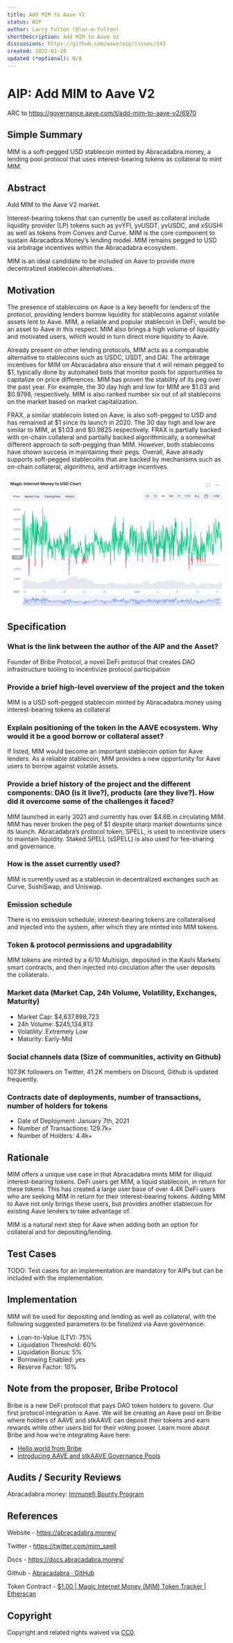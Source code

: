 ```yaml
---
title: Add MIM to Aave V2
status: WIP
author: Larry Fulton (@lar-e-fulton)
shortDescription: Add MIM to Aave V2
discussions: https://github.com/aave/aip/issues/143
created: 2022-01-20
updated (*optional): N/A
---
```


# AIP: Add MIM to Aave V2

ARC to https://governance.aave.com/t/add-mim-to-aave-v2/6970

## Simple Summary

MIM is a soft-pegged USD stablecoin minted by Abracadabra.money, a lending pool protocol that uses interest-bearing tokens as collateral to mint MIM.

## Abstract

Add MIM to the Aave V2 market.

Interest-bearing tokens that can currently be used as collateral include liquidity provider (LP) tokens such as yvYFI, yvUSDT, yvUSDC, and xSUSHI as well as tokens from Convex and Curve. MIM is the core component to sustain Abracadbra.Money’s lending model. MIM remains pegged to USD via arbitrage incentives within the Abracadabra ecosystem.

MIM is an ideal candidate to be included on Aave to provide more decentralized stablecoin alternatives.

## Motivation

The presence of stablecoins on Aave is a key benefit for lenders of the protocol, providing lenders borrow liquidity for stablecoins against volatile assets lent to Aave. MIM, a reliable and popular stablecoin in DeFi, would be an asset to Aave in this respect. MIM also brings a high volume of liquidity and motivated users, which would in turn direct more liquidity to Aave.

Already present on other lending protocols, MIM acts as a comparable alternative to stablecoins such as USDC, USDT, and DAI. The arbitrage incentives for MIM on Abracadabra also ensure that it will remain pegged to $1, typically done by automated bots that monitor pools for opportunities to capitalize on price differences. MIM has proven the stability of its peg over the past year. For example, the 30 day high and low for MIM are $1.03 and $0.9798, respectively. MIM is also ranked number six out of all stablecoins on the market based on market capitalization.

FRAX, a similar stablecoin listed on Aave, is also soft-pegged to USD and has remained at $1 since its launch in 2020. The 30 day high and low are similar to MIM, at $1.03 and $0.9825 respectively. FRAX is partially backed with on-chain collateral and partially backed algorithmically, a somewhat different approach to soft-pegging than MIM. However, both stablecoins have shown success in maintaining their pegs. Overall, Aave already supports soft-pegged stablecoins that are backed by mechanisms such as on-chain collateral, algorithms, and arbitrage incentives.

![Magic Internet Money to USD Chart](../assets/99DAB9099CD3-AIP-ADD-MIM-TO-AAVE-V2/image1.png)

## Specification

### What is the link between the author of the AIP and the Asset?

Founder of Bribe Protocol, a novel DeFi protocol that creates DAO infrastructure tooling to incentivize protocol participation

### Provide a brief high-level overview of the project and the token

MIM is a USD soft-pegged stablecoin minted by Abracadabra.money using interest-bearing tokens as collateral

### Explain positioning of the token in the AAVE ecosystem. Why would it be a good borrow or collateral asset?

If listed, MIM would become an important stablecoin option for Aave lenders. As a reliable stablecoin, MIM provides a new opportunity for Aave users to borrow against volatile assets.

### Provide a brief history of the project and the different components: DAO (is it live?), products (are they live?). How did it overcome some of the challenges it faced?

MIM launched in early 2021 and currently has over $4.6B in circulating MIM. MIM has never broken the peg of $1 despite sharp market downturns since its launch. Abracadabra’s protocol token, SPELL, is used to incentivize users to maintain liquidity. Staked SPELL (sSPELL) is also used for fee-sharing and governance.

### How is the asset currently used?

MIM is currently used as a stablecoin in decentralized exchanges such as Curve, SushiSwap, and Uniswap.

### Emission schedule

There is no emission schedule; interest-bearing tokens are collateralised and injected into the system, after which they are minted into MIM tokens.

### Token & protocol permissions and upgradability

MIM tokens are minted by a 6/10 Multisign, deposited in the Kashi Markets smart contracts, and then injected into circulation after the user deposits the collaterals.

### Market data (Market Cap, 24h Volume, Volatility, Exchanges, Maturity)

- Market Cap: $4,637,898,723
- 24h Volume: $245,134,813
- Volatility: Extremely Low
- Maturity: Early-Mid

### Social channels data (Size of communities, activity on Github)

107.9K followers on Twitter, 41.2K members on Discord, Github is updated frequently.

### Contracts date of deployments, number of transactions, number of holders for tokens

- Date of Deployment: January 7th, 2021
- Number of Transactions: 129.7k+
- Number of Holders: 4.4k+

## Rationale

MIM offers a unique use case in that Abracadabra mints MIM for illiquid interest-bearing tokens. DeFi users get MIM, a liquid stablecoin, in return for these tokens. This has created a large user base of over 4.4K DeFi users who are seeking MIM in return for their interest-bearing tokens. Adding MIM to Aave not only brings these users, but provides another stablecoin for existing Aave lenders to take advantage of.

MIM is a natural next step for Aave when adding both an option for collateral and for depositing/lending.


## Test Cases

TODO: Test cases for an implementation are mandatory for AIPs but can be included with the implementation.

## Implementation

MIM will be used for depositing and lending as well as collateral, with the following suggested parameters to be finalized via Aave governance:

- Loan-to-Value (LTV): 75%
- Liquidation Threshold: 60%
- Liquidation Bonus: 5%
- Borrowing Enabled: yes
- Reserve Factor: 10%

## Note from the proposer, Bribe Protocol

Bribe is a new DeFi protocol that pays DAO token holders to govern. Our first protocol integration is Aave. We will be creating an Aave pool on Bribe where holders of AAVE and stkAAVE can deposit their tokens and earn rewards while other users bid for their voting power. Learn more about Bribe and how we’re integrating Aave here:

- [Hello world from Bribe](https://medium.com/bribe-protocol/hello-world-from-bribe-df3dd5d70087)
- [Introducing AAVE and stkAAVE Governance Pools](https://medium.com/bribe-protocol/bribe-introduces-aave-and-stkaave-governance-pools-300c0d4c6ff8)

## Audits / Security Reviews

Abracadabra.money: [Immunefi Bounty Program](https://immunefi.com/bounty/abracadabra/)

## References

Website - https://abracadabra.money/

Twitter - https://twitter.com/mim_spell

Docs - https://docs.abracadabra.money/

Github - [Abracadabra · GitHub](https://github.com/Abracadabra-money)

Token Contract - [$1.00 | Magic Internet Money (MIM) Token Tracker | Etherscan](https://etherscan.io/token/0x99d8a9c45b2eca8864373a26d1459e3dff1e17f3)

## Copyright

Copyright and related rights waived via [CC0](https://creativecommons.org/publicdomain/zero/1.0/).

